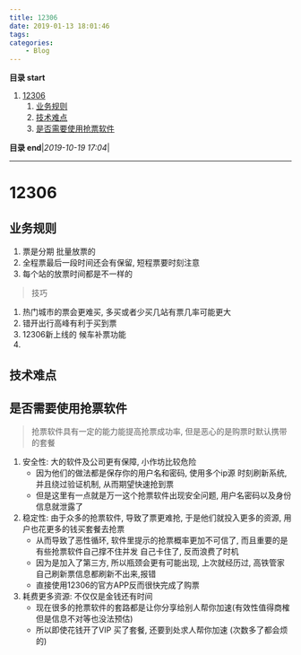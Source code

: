 ```yaml
---
title: 12306
date: 2019-01-13 18:01:46
tags: 
categories: 
    - Blog
---
```


**目录 start**
 
1. [12306](#12306)
    1. [业务规则](#业务规则)
    1. [技术难点](#技术难点)
    1. [是否需要使用抢票软件](#是否需要使用抢票软件)

**目录 end**|_2019-10-19 17:04_|
****************************************
# 12306

## 业务规则
1. 票是分期 批量放票的
1. 全程票最后一段时间还会有保留, 短程票要时刻注意
1. 每个站的放票时间都是不一样的

> 技巧
1. 热门城市的票会更难买, 多买或者少买几站有票几率可能更大
1. 错开出行高峰有利于买到票
1. 12306新上线的 候车补票功能
1. 

## 技术难点


## 是否需要使用抢票软件
> 抢票软件具有一定的能力能提高抢票成功率, 但是恶心的是购票时默认携带的套餐

1. 安全性: 大的软件及公司更有保障, 小作坊比较危险
    - 因为他们的做法都是保存你的用户名和密码, 使用多个ip源 时刻刷新系统, 并且绕过验证机制, 从而期望快速抢到票
    - 但是这里有一点就是万一这个抢票软件出现安全问题, 用户名密码以及身份信息就泄露了
1. 稳定性: 由于众多的抢票软件, 导致了票更难抢, 于是他们就投入更多的资源, 用户也花更多的钱买套餐去抢票
    - 从而导致了恶性循环, 软件里提示的抢票概率更加不可信了, 而且重要的是有些抢票软件自己撑不住并发 自己卡住了, 反而浪费了时机
    - 因为是加入了第三方, 所以瓶颈会更有可能出现, 上次就经历过, 高铁管家自己刷新票信息都刷新不出来,报错
    - 直接使用12306的官方APP反而很快完成了购票
1. 耗费更多资源: 不仅仅是金钱还有时间
    - 现在很多的抢票软件的套路都是让你分享给别人帮你加速(有效性值得商榷 但是信息不对等也没法预估)
    - 所以即使花钱开了VIP 买了套餐, 还要到处求人帮你加速 (次数多了都会烦的)

